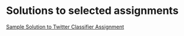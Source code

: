 # Solutions to selected assignments

[Sample Solution to Twitter Classifier Assignment](http://nbviewer.ipython.org/github/TeachingDataScience/data-science-course/blob/forstudentviewing/12_Naive_Bayes/Twitter_Classifier_Example.ipynb)
